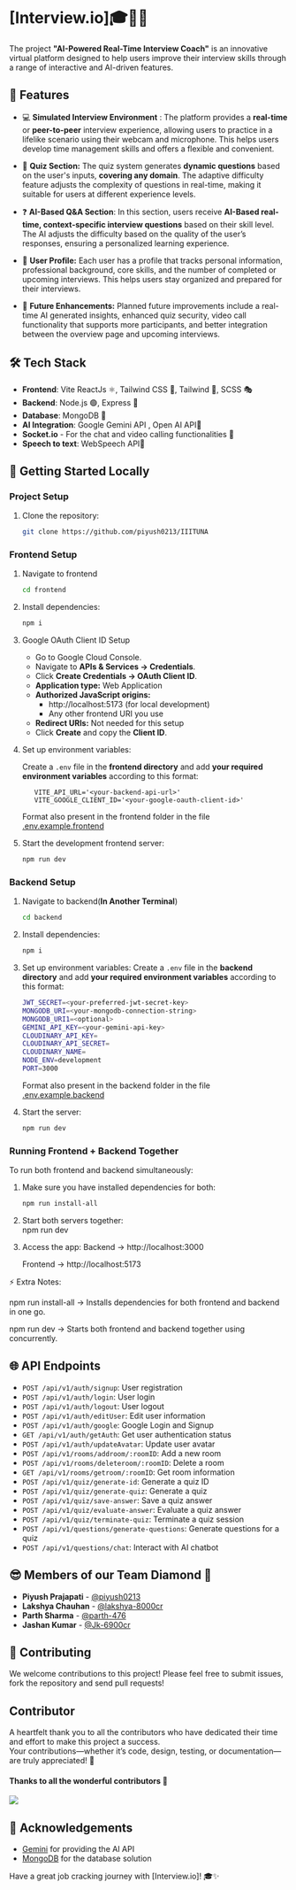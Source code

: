 # [Interview.io]🎓🧑‍💻

The project **"AI-Powered Real-Time Interview Coach"** is an innovative virtual platform designed to help users improve their interview skills through a range of interactive and AI-driven features.

## 🌟 Features

- 💻 **Simulated Interview Environment** : The platform provides a **real-time** or **peer-to-peer** interview experience, allowing users to practice in a lifelike scenario using their webcam and microphone. This helps users develop time management skills and offers a flexible and convenient.
- 🤔 **Quiz Section:** The quiz system generates **dynamic questions** based on the user's inputs, **covering any domain**. The adaptive difficulty feature adjusts the complexity of questions in real-time, making it suitable for users at different experience levels.

- ❓ **AI-Based Q&A Section**: In this section, users receive **AI-Based real-time, context-specific interview questions** based on their skill level. The AI adjusts the difficulty based on the quality of the user’s responses, ensuring a personalized learning experience.

- 🤵 **User Profile:** Each user has a profile that tracks personal information, professional background, core skills, and the number of completed or upcoming interviews. This helps users stay organized and prepared for their interviews.

- 🚀 **Future Enhancements:** Planned future improvements include a real-time AI generated insights, enhanced quiz security, video call functionality that supports more participants, and better integration between the overview page and upcoming interviews.

## 🛠️ Tech Stack

- **Frontend**: Vite ReactJs ⚛️, Tailwind CSS 🎨, Tailwind 🔄, SCSS 🎭
- **Backend**: Node.js 🟢, Express 🚂
- **Database**: MongoDB 🍃
- **AI Integration**: Google Gemini API , Open AI API🧠
- **Socket.io** - For the chat and video calling functionalities 💬
- **Speech to text**: WebSpeech API🧠

## 🚀 Getting Started Locally

### Project Setup

1. Clone the repository:

   ```bash
   git clone https://github.com/piyush0213/IIITUNA
   ```

### Frontend Setup

1. Navigate to frontend

   ```bash
   cd frontend
   ```

2. Install dependencies:

   ```bash
   npm i
   ```
3. Google OAuth Client ID Setup
   - Go to Google Cloud Console.
   - Navigate to **APIs & Services → Credentials**.
   - Click **Create Credentials → OAuth Client ID**.
   - **Application type:** Web Application
   -  **Authorized JavaScript origins:**
      - http://localhost:5173 (for local development)
      - Any other frontend URI you use
   - **Redirect URIs:** Not needed for this setup
   - Click **Create** and copy the **Client ID**.

4. Set up environment variables:

   Create a `.env` file in the **frontend directory** and add **your required environment variables** according to this format:

   ```env
      VITE_API_URL='<your-backend-api-url>'
      VITE_GOOGLE_CLIENT_ID='<your-google-oauth-client-id>'
   ```

   Format also present in the frontend folder in the file [.env.example.frontend](./frontend/.env.example.frontend)
   <br>

5. Start the development frontend server:
   ```bash
   npm run dev
   ```

### Backend Setup

1. Navigate to backend(**In Another Terminal**)

   ```bash
   cd backend
   ```

2. Install dependencies:

   ```bash
   npm i
   ```

3. Set up environment variables:
   Create a `.env` file in the **backend directory** and add **your required environment variables** according to this format:

   ```bash
   JWT_SECRET=<your-preferred-jwt-secret-key>
   MONGODB_URI=<your-mongodb-connection-string>
   MONGODB_URI1=<optional>
   GEMINI_API_KEY=<your-gemini-api-key>
   CLOUDINARY_API_KEY=
   CLOUDINARY_API_SECRET=
   CLOUDINARY_NAME=
   NODE_ENV=development
   PORT=3000
   ```

   Format also present in the backend folder in the file [.env.example.backend](./backend/.env.example.backend)
   <br>

4. Start the server:
   ```bash
   npm run dev
   ```

### Running Frontend + Backend Together

To run both frontend and backend simultaneously:

1. Make sure you have installed dependencies for both:

   ```bash
   npm run install-all

   ```

2. Start both servers together:  
   npm run dev

3. Access the app:
   Backend → http://localhost:3000

   Frontend → http://localhost:5173

⚡ Extra Notes:

npm run install-all → Installs dependencies for both frontend and backend in one go.

npm run dev → Starts both frontend and backend together using concurrently.

## 🌐 API Endpoints

- `POST /api/v1/auth/signup`: User registration
- `POST /api/v1/auth/login`: User login
- `POST /api/v1/auth/logout`: User logout
- `POST /api/v1/auth/editUser`: Edit user information
- `POST /api/v1/auth/google`: Google Login and Signup
- `GET /api/v1/auth/getAuth`: Get user authentication status
- `POST /api/v1/auth/updateAvatar`: Update user avatar
- `POST /api/v1/rooms/addroom/:roomID`: Add a new room
- `POST /api/v1/rooms/deleteroom/:roomID`: Delete a room
- `GET /api/v1/rooms/getroom/:roomID`: Get room information
- `POST /api/v1/quiz/generate-id`: Generate a quiz ID
- `POST /api/v1/quiz/generate-quiz`: Generate a quiz
- `POST /api/v1/quiz/save-answer`: Save a quiz answer
- `POST /api/v1/quiz/evaluate-answer`: Evaluate a quiz answer
- `POST /api/v1/quiz/terminate-quiz`: Terminate a quiz session
- `POST /api/v1/questions/generate-questions`: Generate questions for a quiz
- `POST /api/v1/questions/chat`: Interact with AI chatbot

## 😎 Members of our Team Diamond 👥

- **Piyush Prajapati** - [@piyush0213](https://github.com/piyush0213)
- **Lakshya Chauhan** - [@lakshya-8000cr](https://github.com/lakshya-8000cr)
- **Parth Sharma** - [@parth-476](https://github.com/parth-476)
- **Jashan Kumar** - [@Jk-6900cr](https://github.com/Jk-6900cr)

## 🤝 Contributing

We welcome contributions to this project! Please feel free to submit issues, fork the repository and send pull requests!

## Contributor

A heartfelt thank you to all the contributors who have dedicated their time and effort to make this project a success.  
Your contributions—whether it’s code, design, testing, or documentation—are truly appreciated! 🚀

#### Thanks to all the wonderful contributors 💖

<a href="https://github.com/piyush0213/Interview.io/graphs/contributors">
  <img src="https://contrib.rocks/image?repo=piyush0213/Interview.io" />
</a>

## 🙏 Acknowledgements

- [Gemini](https://cohere.ai/) for providing the AI API
- [MongoDB](https://www.mongodb.com/) for the database solution

Have a great job cracking journey with [Interview.io]! 🎓✨
